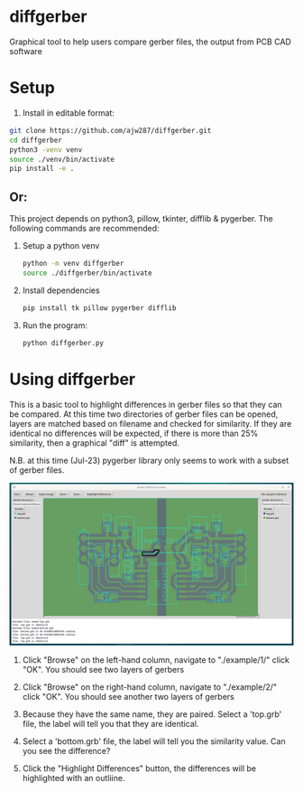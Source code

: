 # diffgerber
Graphical tool to help users compare gerber files, the output from PCB CAD software

# Setup

1. Install in editable format:

```bash
git clone https://github.com/ajw287/diffgerber.git
cd diffgerber
python3 -venv venv
source ./venv/bin/activate
pip install -e .
```
## Or: 

This project depends on python3, pillow, tkinter, difflib & pygerber.  The following commands are recommended:

1. Setup a python venv
   ```bash
   python -m venv diffgerber
   source ./diffgerber/bin/activate
   ```
2. Install dependencies
   ```bash
   pip install tk pillow pygerber difflib
   ```
4. Run the program:
   ```bash
   python diffgerber.py
   ```

# Using diffgerber
This is a basic tool to highlight differences in gerber files so that they can be compared.  At this time two directories of gerber files can be opened, layers are matched based on filename and checked for similarity.  If they are identical no differences will be expected, if there is more than 25% similarity, then a graphical "diff" is attempted.

N.B. at this time (Jul-23) pygerber library only seems to work with a subset of gerber files.

![Picture of the Gerber Difftool](docs/pics/GerberDifferenceViewer.png?raw=true "diffgerber")

1. Click "Browse" on the left-hand column, navigate to "./example/1/" click "OK".  You should see two layers of gerbers

2. Click "Browse" on the right-hand column, navigate to "./example/2/" click "OK".  You should see another two layers of gerbers

3. Because they have the same name, they are paired.  Select a 'top.grb' file, the label will tell you that they are identical.

4. Select a 'bottom.grb' file, the label will tell you the similarity value.  Can you see the difference?

5. Click the "Highlight Differences" button, the differences will be highlighted with an outliine.
